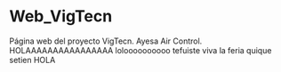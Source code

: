 # Web_VigTecn
Página web del proyecto VigTecn. Ayesa Air Control.
HOLAAAAAAAAAAAAAAAA
loloooooooooo
tefuiste
viva la feria
quique setien
HOLA
